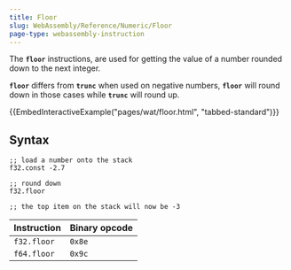 ```yaml
---
title: Floor
slug: WebAssembly/Reference/Numeric/Floor
page-type: webassembly-instruction
---
```




The **`floor`** instructions, are used for getting the value of a number rounded down to the next integer.

**`floor`** differs from **`trunc`** when used on negative numbers, **`floor`** will round down in those cases while **`trunc`** will round up.

{{EmbedInteractiveExample("pages/wat/floor.html", "tabbed-standard")}}

## Syntax

```wasm
;; load a number onto the stack
f32.const -2.7

;; round down
f32.floor

;; the top item on the stack will now be -3
```

| Instruction | Binary opcode |
| ----------- | ------------- |
| `f32.floor` | `0x8e`        |
| `f64.floor` | `0x9c`        |
